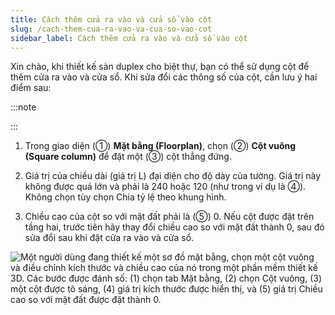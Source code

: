 ```yaml
---
title: Cách thêm cửa ra vào và cửa sổ vào cột
slug: /cach-them-cua-ra-vao-va-cua-so-vao-cot
sidebar_label: Cách thêm cửa ra vào và cửa sổ vào cột
---
```


Xin chào, khi thiết kế sàn duplex cho biệt thự, bạn có thể sử dụng cột để thêm cửa ra vào và cửa sổ. Khi sửa đổi các thông số của cột, cần lưu ý hai điểm sau:

:::note

:::

1. Trong giao diện (①) **Mặt bằng (Floorplan)**, chọn (②) **Cột vuông (Square column)** để đặt một (③) cột thẳng đứng.

2. Giá trị của chiều dài (giá trị L) đại diện cho độ dày của tường. Giá trị này không được quá lớn và phải là 240 hoặc 120 (như trong ví dụ là ④). Không chọn tùy chọn Chia tỷ lệ theo khung hình.

3. Chiều cao của cột so với mặt đất phải là (⑤) 0. Nếu cột được đặt trên tầng hai, trước tiên hãy thay đổi chiều cao so với mặt đất thành 0, sau đó sửa đổi sau khi đặt cửa ra vào và cửa sổ.

![Một người dùng đang thiết kế một sơ đồ mặt bằng, chọn một cột vuông và điều chỉnh kích thước và chiều cao của nó trong một phần mềm thiết kế 3D. Các bước được đánh số: (1) chọn tab Mặt bằng, (2) chọn Cột vuông, (3) một cột được tô sáng, (4) giá trị kích thước được hiển thị, và (5) giá trị Chiều cao so với mặt đất được đặt thành 0.](https://storage.googleapis.com/jegavn_kb/images/recp1b7UFSKTQveF91751867804843)